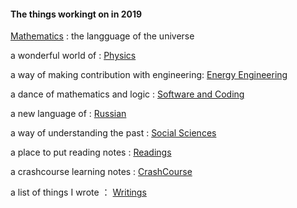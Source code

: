 #### The things workingt on in 2019

 [Mathematics](https://github.com/AAAlimjan/ComingBack/tree/master/Mathematics) : the langguage of the universe

a wonderful world of : [Physics](https://github.com/AAAlimjan/ComingBack/blob/master/Physics/READM.md)

a way of making contribution with engineering: [Energy Engineering](https://github.com/AAAlimjan/ComingBack/tree/master/EnergyEngineering)

a dance of mathematics and logic : [Software and Coding](https://github.com/AAAlimjan/ComingBack/tree/master/Coding)

a new language of : [Russian](https://github.com/AAAlimjan/ComingBack/tree/master/Studying%20Russian)

a way of understanding the past : [Social Sciences](https://github.com/AAAlimjan/ComingBack/tree/master/Social%20Sciences)

a place to put reading notes : [Readings](https://github.com/AAAlimjan/ComingBack/tree/master/Reading%20Challenge)

a crashcourse learning notes : [CrashCourse](https://github.com/AAAlimjan/ComingBack/tree/master/CrashCourses)
            
a list of things I wrote ： [Writings](https://github.com/AAAlimjan/ComingBack/tree/master/Writings)
